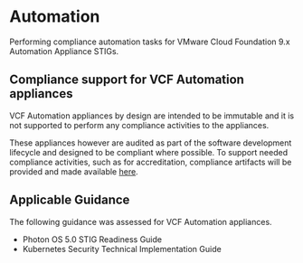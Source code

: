 # Automation
Performing compliance automation tasks for VMware Cloud Foundation 9.x Automation Appliance STIGs.

## Compliance support for VCF Automation appliances
VCF Automation appliances by design are intended to be immutable and it is not supported to perform any compliance activities to the appliances.  

These appliances however are audited as part of the software development lifecycle and designed to be compliant where possible. To support needed compliance activities, such as for accreditation, compliance artifacts will be provided and made available [here](https://github.com/vmware/dod-compliance-and-automation/tree/master/vcf/9.x/docs/reports). 

## Applicable Guidance
The following guidance was assessed for VCF Automation appliances.

- Photon OS 5.0 STIG Readiness Guide
- Kubernetes Security Technical Implementation Guide
